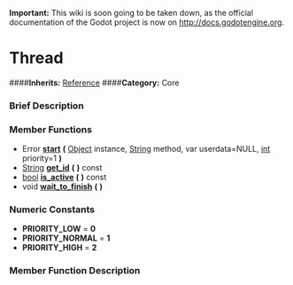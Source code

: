 **Important:** This wiki is soon going to be taken down, as the official documentation of the Godot project is now on http://docs.godotengine.org.

#  Thread  
####**Inherits:** [Reference](class_reference)
####**Category:** Core

###  Brief Description  


###  Member Functions 
  * Error  **[start](#start)**  **(** [Object](class_object) instance, [String](class_string) method, var userdata=NULL, [int](class_int) priority=1  **)**
  * [String](class_string)  **[get&#95;id](#get_id)**  **(** **)** const
  * [bool](class_bool)  **[is&#95;active](#is_active)**  **(** **)** const
  * void  **[wait&#95;to&#95;finish](#wait_to_finish)**  **(** **)**

###  Numeric Constants  
  * **PRIORITY_LOW** = **0**
  * **PRIORITY_NORMAL** = **1**
  * **PRIORITY_HIGH** = **2**

###  Member Function Description  
